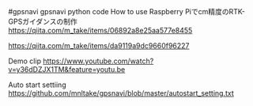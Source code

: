 #gpsnavi
gpsnavi python code
How to use
Raspberry Piでcm精度のRTK-GPSガイダンスの制作
https://qiita.com/m_take/items/06892a8e25aa577e8455

https://qiita.com/m_take/items/da9119a9dc9660f96227

Demo clip
https://www.youtube.com/watch?v=y36dDZJX1TM&feature=youtu.be

Auto start settiing
https://github.com/mnltake/gpsnavi/blob/master/autostart_setting.txt

